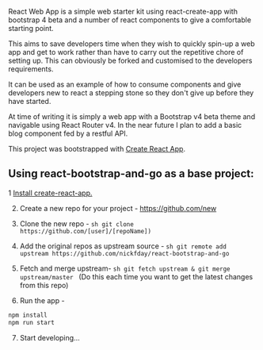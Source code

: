 React Web App is a simple web starter kit using react-create-app with bootstrap 4 beta and a number of react components to give a comfortable starting point.

This aims to save developers time when they wish to quickly spin-up a web app and get to work rather than have to carry out the repetitive chore of setting up. This can obviously be forked and customised to the developers requirements.

It can be used as an example of how to consume components and give developers new to react a stepping stone so they don't give up before they have started.

At time of writing it is simply a web app with a Bootstrap v4 beta theme and navigable using React Router v4. In the near future I plan to add a basic blog component fed by a restful API.

This project was bootstrapped with [Create React App](https://github.com/facebookincubator/create-react-app).

## Using react-bootstrap-and-go as a base project:

1 [Install create-react-app.](https://github.com/facebookincubator/create-react-app)

2. Create a new repo for your project - https://github.com/new

3. Clone the new repo - ```sh git clone https://github.com/[user]/[repoName])```

4. Add the original repos as upstream source - ```sh git remote add upstream https://github.com/nickfday/react-bootstrap-and-go```

5. Fetch and merge upstream- ```sh git fetch upstream & git merge upstream/master ``` (Do this each time you want to get the latest changes from this repo)

6. Run the app - 
```sh
npm install
npm run start
```

7. Start developing...

